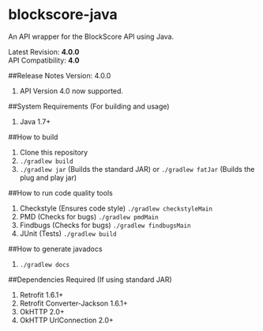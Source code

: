 blockscore-java
===============

An API wrapper for the BlockScore API using Java.

Latest Revision: <b>4.0.0</b> <br />
API Compatibility: <b>4.0</b>

##Release Notes
Version: 4.0.0

1. API Version 4.0 now supported.

##System Requirements (For building and usage)
1. Java 1.7+

##How to build
1. Clone this repository
2. `./gradlew build`
3. `./gradlew jar` (Builds the standard JAR) or `./gradlew fatJar` (Builds the plug and play jar)

##How to run code quality tools
1. Checkstyle (Ensures code style) `./gradlew checkstyleMain`
2. PMD (Checks for bugs) `./gradlew pmdMain`
3. Findbugs (Checks for bugs) `./gradlew findbugsMain`
4. JUnit (Tests) `./gradlew build`

##How to generate javadocs
1. `./gradlew docs`

##Dependencies Required (If using standard JAR)
1. Retrofit 1.6.1+
2. Retrofit Converter-Jackson 1.6.1+
3. OkHTTP 2.0+
4. OkHTTP UrlConnection 2.0+
